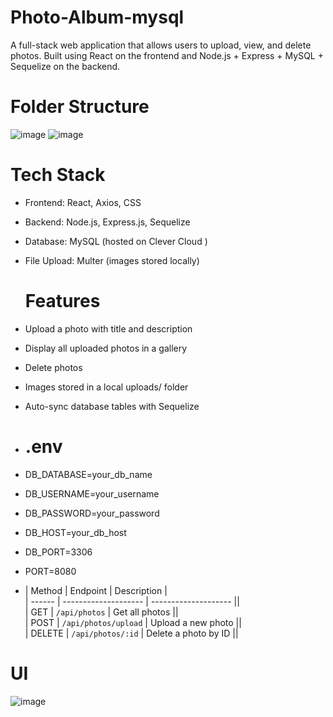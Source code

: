 # Photo-Album-mysql
A full-stack web application that allows users to upload, view, and delete photos. Built using React on the frontend and Node.js + Express + MySQL + Sequelize on the backend.

# Folder Structure
![image](https://github.com/user-attachments/assets/982d63d7-7f5c-41a3-abcb-7613f9c14df1)
![image](https://github.com/user-attachments/assets/a377c6b5-138c-42bd-b1d5-6cd8f79d448e)



# Tech Stack
- Frontend: React, Axios, CSS

- Backend: Node.js, Express.js, Sequelize

- Database: MySQL (hosted on Clever Cloud )

- File Upload: Multer (images stored locally)
  # Features
-  Upload a photo with title and description

-  Display all uploaded photos in a gallery

-  Delete photos

-  Images stored in a local uploads/ folder

-  Auto-sync database tables with Sequelize

- # .env
- DB_DATABASE=your_db_name
- DB_USERNAME=your_username
- DB_PASSWORD=your_password
- DB_HOST=your_db_host
- DB_PORT=3306
- PORT=8080
- | Method | Endpoint             | Description          |<br>
| ------ | -------------------- | -------------------- ||<br>
| GET    | `/api/photos`        | Get all photos       ||<br>
| POST   | `/api/photos/upload` | Upload a new photo   ||<br>
| DELETE | `/api/photos/:id`    | Delete a photo by ID ||<br>


# UI
![image](https://github.com/user-attachments/assets/46d205b4-11c7-468e-9c39-656471acef7f)



